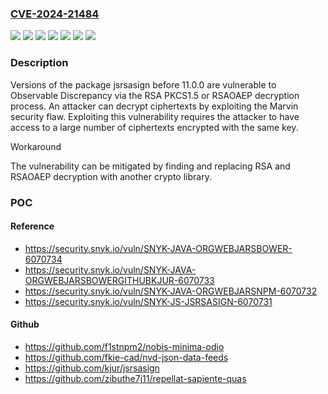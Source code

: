 ### [CVE-2024-21484](https://cve.mitre.org/cgi-bin/cvename.cgi?name=CVE-2024-21484)
![](https://img.shields.io/static/v1?label=Product&message=jsrsasign&color=blue)
![](https://img.shields.io/static/v1?label=Product&message=org.webjars.bower%3Ajsrsasign&color=blue)
![](https://img.shields.io/static/v1?label=Product&message=org.webjars.bowergithub.kjur%3Ajsrsasign&color=blue)
![](https://img.shields.io/static/v1?label=Product&message=org.webjars.npm%3Ajsrsasign&color=blue)
![](https://img.shields.io/static/v1?label=Version&message=0%3C%20*%20&color=brighgreen)
![](https://img.shields.io/static/v1?label=Version&message=0%3C%2011.0.0%20&color=brighgreen)
![](https://img.shields.io/static/v1?label=Vulnerability&message=Observable%20Discrepancy&color=brighgreen)

### Description

Versions of the package jsrsasign before 11.0.0 are vulnerable to Observable Discrepancy via the RSA PKCS1.5 or RSAOAEP decryption process. An attacker can decrypt ciphertexts by exploiting the Marvin security flaw. Exploiting this vulnerability requires the attacker to have access to a large number of ciphertexts encrypted with the same key. Workaround The vulnerability can be mitigated by finding and replacing RSA and RSAOAEP decryption with another crypto library.

### POC

#### Reference
- https://security.snyk.io/vuln/SNYK-JAVA-ORGWEBJARSBOWER-6070734
- https://security.snyk.io/vuln/SNYK-JAVA-ORGWEBJARSBOWERGITHUBKJUR-6070733
- https://security.snyk.io/vuln/SNYK-JAVA-ORGWEBJARSNPM-6070732
- https://security.snyk.io/vuln/SNYK-JS-JSRSASIGN-6070731

#### Github
- https://github.com/f1stnpm2/nobis-minima-odio
- https://github.com/fkie-cad/nvd-json-data-feeds
- https://github.com/kjur/jsrsasign
- https://github.com/zibuthe7j11/repellat-sapiente-quas

